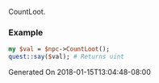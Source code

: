CountLoot.
### Example

```perl
my $val = $npc->CountLoot();
quest::say($val); # Returns uint
```


Generated On 2018-01-15T13:04:48-08:00